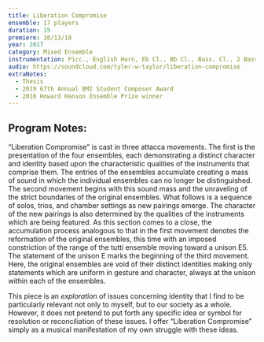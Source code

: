 ```yaml
---
title: Liberation Compromise
ensemble: 17 players
duration: 15
premiere: 10/13/18
year: 2017
category: Mixed Ensemble
instrumentation: Picc., English Horn, Eb Cl., Bb Cl., Bass. Cl., 2 Bassoons, Sop. Sax., Ten. Sax., 3 Horns, Flugelhorn, Vibraphone, Viola, Cello, Contrabass
audio: https://soundcloud.com/tyler-w-taylor/liberation-compromise
extraNotes:
  - Thesis
  - 2019 67th Annual BMI Student Composer Award
  - 2016 Howard Hanson Ensemble Prize winner
---
```


## Program Notes:

“Liberation Compromise” is cast in three attacca movements. The first is the presentation of the four ensembles, each demonstrating a distinct character and identity based upon the characteristic qualities of the instruments that comprise them. The entries of the ensembles accumulate creating a mass of sound in which the individual ensembles can no longer be distinguished. The second movement begins with this sound mass and the unraveling of the strict boundaries of the original ensembles. What follows is a sequence of solos, trios, and chamber settings as new pairings emerge. The character of the new pairings is also determined by the qualities of the instruments which are being featured. As this section comes to a close, the accumulation process analogous to that in the first movement denotes the reformation of the original ensembles, this time with an imposed constriction of the range of the tutti ensemble moving toward a unison E5. The statement of the unison E marks the beginning of the third movement. Here, the original ensembles are void of their distinct identities making only statements which are uniform in gesture and character, always at the unison within each of the ensembles.

This piece is an _exploration_ of issues concerning identity that I find to be particularly relevant not only to myself, but to our society as a whole. However, it does not pretend to put forth any specific idea or symbol for resolution or reconciliation of these issues. I offer “Liberation Compromise” simply as a musical manifestation of my own struggle with these ideas.
